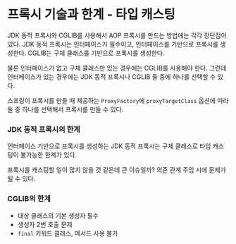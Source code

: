 # 프록시 기술과 한계 - 타입 캐스팅
JDK 동적 프록시와 CGLIB를 사용해서 AOP 프록시를 만드는 방법에는 각각 장단점이 있다.
JDK 동적 프록시는 인터페이스가 필수이고, 인터페이스를 기반으로 프록시를 생성한다.
CGLIB는 구체 클래스를 기반으로 프록시를 생성한다.

물론 인터페이스가 없고 구체 클래스만 있는 경우에는 CGLIB를 사용해야 한다.
그런데 인터페이스가 있는 경우에는 JDK 동적 프록시나 CGLIB 둘 중에 하나를 선택할 수 있다.

스프링이 프록시를 만들 때 제공하는 `ProxyFactory`에 `proxyTargetClass` 옵션에 따라 둘 중 하나를 선택해서 프록시를 만들 수 있다.

### JDK 동적 프록시의 한계
인터페이스 기반으로 프록시를 생성하는 JDK 동적 프록시는 구체 클래스로 타입 캐스팅이 불가능한 한계가 있다.

프록시를 캐스팅할 일이 많지 않을 것 같은데 큰 이슈일까? 의존 관계 주입 시에 문제가 될 수 있다.

### CGLIB의 한계
- 대상 클래스의 기본 생성자 필수
- 생성자 2번 호출 문제
- `final` 키워드 클래스, 메서드 사용 불가